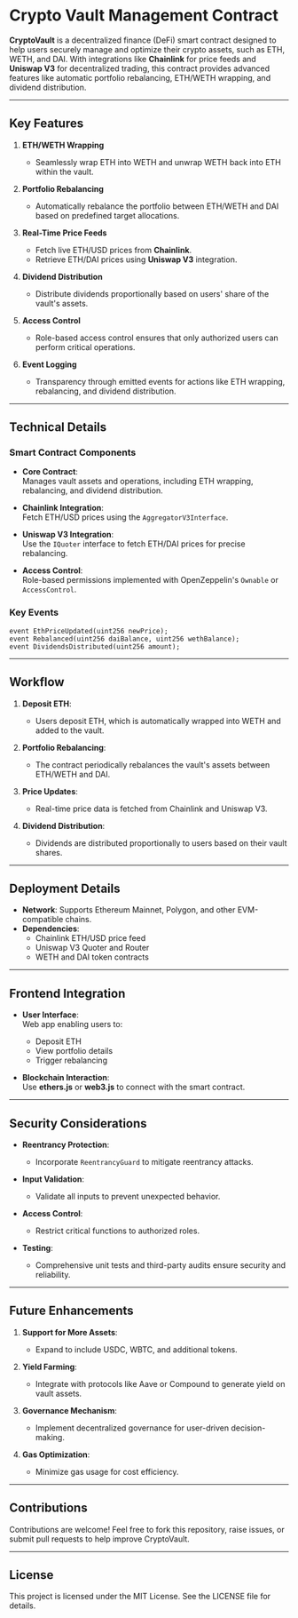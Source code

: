 
# **Crypto Vault Management Contract**

**CryptoVault** is a decentralized finance (DeFi) smart contract designed to help users securely manage and optimize their crypto assets, such as ETH, WETH, and DAI. With integrations like **Chainlink** for price feeds and **Uniswap V3** for decentralized trading, this contract provides advanced features like automatic portfolio rebalancing, ETH/WETH wrapping, and dividend distribution.

---

## **Key Features**

1. **ETH/WETH Wrapping**  
   - Seamlessly wrap ETH into WETH and unwrap WETH back into ETH within the vault.  

2. **Portfolio Rebalancing**  
   - Automatically rebalance the portfolio between ETH/WETH and DAI based on predefined target allocations.  

3. **Real-Time Price Feeds**  
   - Fetch live ETH/USD prices from **Chainlink**.  
   - Retrieve ETH/DAI prices using **Uniswap V3** integration.  

4. **Dividend Distribution**  
   - Distribute dividends proportionally based on users' share of the vault's assets.  

5. **Access Control**  
   - Role-based access control ensures that only authorized users can perform critical operations.  

6. **Event Logging**  
   - Transparency through emitted events for actions like ETH wrapping, rebalancing, and dividend distribution.  

---

## **Technical Details**

### **Smart Contract Components**

- **Core Contract**:  
  Manages vault assets and operations, including ETH wrapping, rebalancing, and dividend distribution.  

- **Chainlink Integration**:  
  Fetch ETH/USD prices using the `AggregatorV3Interface`.  

- **Uniswap V3 Integration**:  
  Use the `IQuoter` interface to fetch ETH/DAI prices for precise rebalancing.  

- **Access Control**:  
  Role-based permissions implemented with OpenZeppelin's `Ownable` or `AccessControl`.

### **Key Events**

```solidity
event EthPriceUpdated(uint256 newPrice);
event Rebalanced(uint256 daiBalance, uint256 wethBalance);
event DividendsDistributed(uint256 amount);
```

---

## **Workflow**

1. **Deposit ETH**:  
   - Users deposit ETH, which is automatically wrapped into WETH and added to the vault.  

2. **Portfolio Rebalancing**:  
   - The contract periodically rebalances the vault's assets between ETH/WETH and DAI.  

3. **Price Updates**:  
   - Real-time price data is fetched from Chainlink and Uniswap V3.  

4. **Dividend Distribution**:  
   - Dividends are distributed proportionally to users based on their vault shares.  

---

## **Deployment Details**

- **Network**: Supports Ethereum Mainnet, Polygon, and other EVM-compatible chains.  
- **Dependencies**:  
  - Chainlink ETH/USD price feed  
  - Uniswap V3 Quoter and Router  
  - WETH and DAI token contracts  

---

## **Frontend Integration**

- **User Interface**:  
  Web app enabling users to:  
  - Deposit ETH  
  - View portfolio details  
  - Trigger rebalancing  

- **Blockchain Interaction**:  
  Use **ethers.js** or **web3.js** to connect with the smart contract.  

---

## **Security Considerations**

- **Reentrancy Protection**:  
  - Incorporate `ReentrancyGuard` to mitigate reentrancy attacks.  

- **Input Validation**:  
  - Validate all inputs to prevent unexpected behavior.  

- **Access Control**:  
  - Restrict critical functions to authorized roles.  

- **Testing**:  
  - Comprehensive unit tests and third-party audits ensure security and reliability.  

---

## **Future Enhancements**

1. **Support for More Assets**:  
   - Expand to include USDC, WBTC, and additional tokens.  

2. **Yield Farming**:  
   - Integrate with protocols like Aave or Compound to generate yield on vault assets.  

3. **Governance Mechanism**:  
   - Implement decentralized governance for user-driven decision-making.  

4. **Gas Optimization**:  
   - Minimize gas usage for cost efficiency.  

---

## **Contributions**

Contributions are welcome! Feel free to fork this repository, raise issues, or submit pull requests to help improve CryptoVault.  

---

## **License**

This project is licensed under the MIT License. See the LICENSE file for details.  
